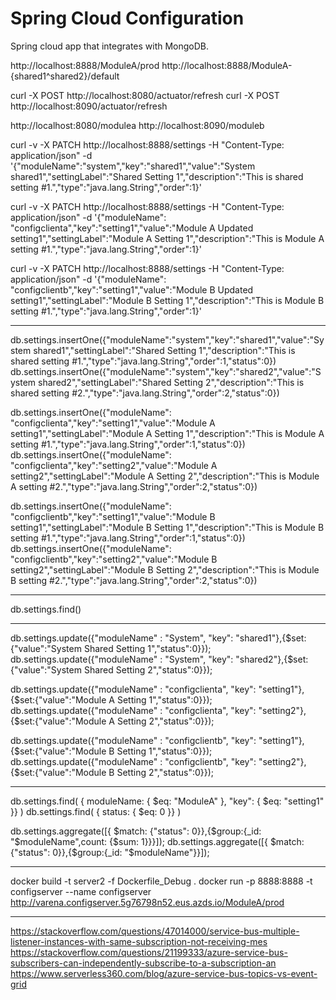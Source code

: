 # Spring Cloud Configuration

Spring cloud app that integrates with MongoDB.


http://localhost:8888/ModuleA/prod
http://localhost:8888/ModuleA-{shared1^shared2}/default

curl -X POST http://localhost:8080/actuator/refresh
curl -X POST http://localhost:8090/actuator/refresh

http://localhost:8080/modulea
http://localhost:8090/moduleb

curl -v -X PATCH http://localhost:8888/settings -H "Content-Type: application/json" -d '{"moduleName":"system","key":"shared1","value":"System shared1","settingLabel":"Shared Setting 1","description":"This is shared setting #1.","type":"java.lang.String","order":1}'

curl -v -X PATCH http://localhost:8888/settings -H "Content-Type: application/json" -d '{"moduleName": "configclienta","key":"setting1","value":"Module A Updated setting1","settingLabel":"Module A Setting 1","description":"This is Module A setting #1.","type":"java.lang.String","order":1}'

curl -v -X PATCH http://localhost:8888/settings -H "Content-Type: application/json" -d '{"moduleName": "configclientb","key":"setting1","value":"Module B Updated setting1","settingLabel":"Module B Setting 1","description":"This is Module B setting #1.","type":"java.lang.String","order":1}'
____________________________________

db.settings.insertOne({"moduleName":"system","key":"shared1","value":"System shared1","settingLabel":"Shared Setting 1","description":"This is shared setting #1.","type":"java.lang.String","order":1,"status":0})
db.settings.insertOne({"moduleName":"system","key":"shared2","value":"System shared2","settingLabel":"Shared Setting 2","description":"This is shared setting #2.","type":"java.lang.String","order":2,"status":0})

db.settings.insertOne({"moduleName": "configclienta","key":"setting1","value":"Module A setting1","settingLabel":"Module A Setting 1","description":"This is Module A setting #1.","type":"java.lang.String","order":1,"status":0})
db.settings.insertOne({"moduleName": "configclienta","key":"setting2","value":"Module A setting2","settingLabel":"Module A Setting 2","description":"This is Module A setting #2.","type":"java.lang.String","order":2,"status":0})

db.settings.insertOne({"moduleName": "configclientb","key":"setting1","value":"Module B setting1","settingLabel":"Module B Setting 1","description":"This is Module B setting #1.","type":"java.lang.String","order":1,"status":0})
db.settings.insertOne({"moduleName": "configclientb","key":"setting2","value":"Module B setting2","settingLabel":"Module B Setting 2","description":"This is Module B setting #2.","type":"java.lang.String","order":2,"status":0})
____________________________________

db.settings.find()
____________________________________

db.settings.update({"moduleName" : "System", "key": "shared1"},{$set:{"value":"System Shared Setting 1","status":0}});
db.settings.update({"moduleName" : "System", "key": "shared2"},{$set:{"value":"System Shared Setting 2","status":0}});

db.settings.update({"moduleName" : "configclienta", "key": "setting1"},{$set:{"value":"Module A Setting 1","status":0}});
db.settings.update({"moduleName" : "configclienta", "key": "setting2"},{$set:{"value":"Module A Setting 2","status":0}});

db.settings.update({"moduleName" : "configclientb", "key": "setting1"},{$set:{"value":"Module B Setting 1","status":0}});
db.settings.update({"moduleName" : "configclientb", "key": "setting2"},{$set:{"value":"Module B Setting 2","status":0}});

____________________________________

db.settings.find( { moduleName: { $eq: "ModuleA" }, "key": { $eq: "setting1" }} )
db.settings.find( { status: { $eq: 0 }} )

db.settings.aggregate([{ $match: {"status": 0}},{$group:{_id: "$moduleName",count: {$sum: 1}}}]);
db.settings.aggregate([{ $match: {"status": 0}},{$group:{_id: "$moduleName"}}]);

____________________________________

docker build -t server2 -f Dockerfile_Debug .
docker run -p 8888:8888 -t configserver --name configserver
http://varena.configserver.5g76798n52.eus.azds.io/ModuleA/prod

____________________________________


https://stackoverflow.com/questions/47014000/service-bus-multiple-listener-instances-with-same-subscription-not-receiving-mes
https://stackoverflow.com/questions/21199333/azure-service-bus-subscribers-can-independently-subscribe-to-a-subscription-an
https://www.serverless360.com/blog/azure-service-bus-topics-vs-event-grid